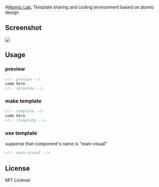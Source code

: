 #[Atomic Lab.](http://steelydylan.github.io/atomic-lab/)
Template sharing and coding environment based on atomic design

## Screenshot
<img src="https://raw.github.com/steelydylan/atomic-lab/master/screenshot.png"></img>

## Usage

### preview
```html
<!-- preview -->
code here
<!-- /preview -->
```

### make template
```html
<!-- template -->
code here
<!-- /template -->
```

### use template
supporse that component's name is "main-visual"
```html
<!-- main-visual -->
```
## License
MIT License

